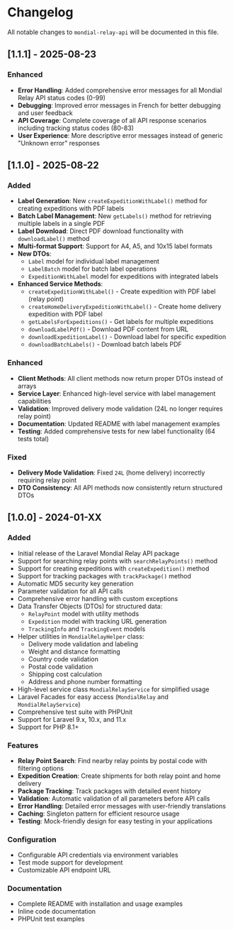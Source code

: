 # Changelog

All notable changes to `mondial-relay-api` will be documented in this file.

## [1.1.1] - 2025-08-23

### Enhanced
- **Error Handling**: Added comprehensive error messages for all Mondial Relay API status codes (0-99)
- **Debugging**: Improved error messages in French for better debugging and user feedback
- **API Coverage**: Complete coverage of all API response scenarios including tracking status codes (80-83)
- **User Experience**: More descriptive error messages instead of generic "Unknown error" responses

## [1.1.0] - 2025-08-22

### Added
- **Label Generation**: New `createExpeditionWithLabel()` method for creating expeditions with PDF labels
- **Batch Label Management**: New `getLabels()` method for retrieving multiple labels in a single PDF
- **Label Download**: Direct PDF download functionality with `downloadLabel()` method
- **Multi-format Support**: Support for A4, A5, and 10x15 label formats
- **New DTOs**:
  - `Label` model for individual label management
  - `LabelBatch` model for batch label operations
  - `ExpeditionWithLabel` model for expeditions with integrated labels
- **Enhanced Service Methods**:
  - `createExpeditionWithLabel()` - Create expedition with PDF label (relay point)
  - `createHomeDeliveryExpeditionWithLabel()` - Create home delivery expedition with PDF label
  - `getLabelsForExpeditions()` - Get labels for multiple expeditions
  - `downloadLabelPdf()` - Download PDF content from URL
  - `downloadExpeditionLabel()` - Download label for specific expedition
  - `downloadBatchLabels()` - Download batch labels PDF

### Enhanced
- **Client Methods**: All client methods now return proper DTOs instead of arrays
- **Service Layer**: Enhanced high-level service with label management capabilities
- **Validation**: Improved delivery mode validation (24L no longer requires relay point)
- **Documentation**: Updated README with label management examples
- **Testing**: Added comprehensive tests for new label functionality (64 tests total)

### Fixed
- **Delivery Mode Validation**: Fixed `24L` (home delivery) incorrectly requiring relay point
- **DTO Consistency**: All API methods now consistently return structured DTOs

## [1.0.0] - 2024-01-XX

### Added
- Initial release of the Laravel Mondial Relay API package
- Support for searching relay points with `searchRelayPoints()` method
- Support for creating expeditions with `createExpedition()` method
- Support for tracking packages with `trackPackage()` method
- Automatic MD5 security key generation
- Parameter validation for all API calls
- Comprehensive error handling with custom exceptions
- Data Transfer Objects (DTOs) for structured data:
  - `RelayPoint` model with utility methods
  - `Expedition` model with tracking URL generation
  - `TrackingInfo` and `TrackingEvent` models
- Helper utilities in `MondialRelayHelper` class:
  - Delivery mode validation and labeling
  - Weight and distance formatting
  - Country code validation
  - Postal code validation
  - Shipping cost calculation
  - Address and phone number formatting
- High-level service class `MondialRelayService` for simplified usage
- Laravel Facades for easy access (`MondialRelay` and `MondialRelayService`)
- Comprehensive test suite with PHPUnit
- Support for Laravel 9.x, 10.x, and 11.x
- Support for PHP 8.1+

### Features
- **Relay Point Search**: Find nearby relay points by postal code with filtering options
- **Expedition Creation**: Create shipments for both relay point and home delivery
- **Package Tracking**: Track packages with detailed event history
- **Validation**: Automatic validation of all parameters before API calls
- **Error Handling**: Detailed error messages with user-friendly translations
- **Caching**: Singleton pattern for efficient resource usage
- **Testing**: Mock-friendly design for easy testing in your applications

### Configuration
- Configurable API credentials via environment variables
- Test mode support for development
- Customizable API endpoint URL

### Documentation
- Complete README with installation and usage examples
- Inline code documentation
- PHPUnit test examples
